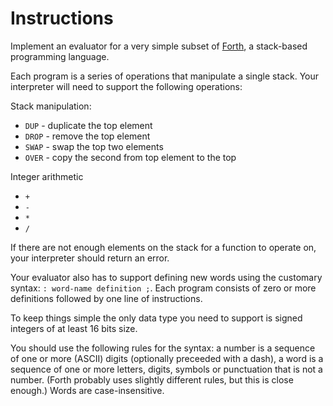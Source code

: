 # Instructions

Implement an evaluator for a very simple subset of [Forth][forth], a stack-based programming language.

Each program is a series of operations that manipulate a single stack. Your interpreter will need to support the following operations:

Stack manipulation:

- `DUP` - duplicate the top element
- `DROP` - remove the top element
- `SWAP` - swap the top two elements
- `OVER` - copy the second from top element to the top

Integer arithmetic

- `+`
- `-`
- `*`
- `/`

If there are not enough elements on the stack for a function to operate on, your interpreter should return an error.

Your evaluator also has to support defining new words using the customary syntax: `: word-name definition ;`. Each program consists of zero or more definitions followed by one line of instructions.

To keep things simple the only data type you need to support is signed integers of at least 16 bits size.

You should use the following rules for the syntax: a number is a sequence of one or more (ASCII) digits (optionally preceeded with a dash), a word is a sequence of one or more letters, digits, symbols or punctuation that is not a number.
(Forth probably uses slightly different rules, but this is close enough.) Words are case-insensitive.

[forth]: https://en.wikipedia.org/wiki/Forth_%28programming_language%29
